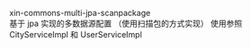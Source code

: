 xin-commons-multi-jpa-scanpackage  
基于 jpa 实现的多数据源配置 （使用扫描包的方式实现）
使用参照 CityServiceImpl 和 UserServiceImpl
